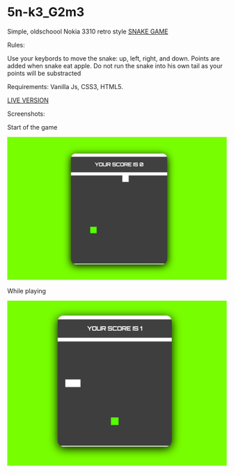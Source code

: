 # 5n-k3_G2m3


Simple, oldschoool Nokia 3310 retro style [SNAKE GAME](https://en.wikipedia.org/wiki/Snake_(video_game_genre))

Rules:

Use your keybords to move the snake: up, left, right, and down. Points are added when snake eat apple. Do not run the snake into his own tail as your points will be substracted

Requirements: Vanilla Js, CSS3, HTML5.

[LIVE VERSION](https://mtrawinska.pythonanywhere.com/)

Screenshots:

Start of the game

![game start](https://github.com/MTrawinska/Snake-game-app/blob/master/img/1.png)

While playing

![game start](https://github.com/MTrawinska/Snake-game-app/blob/master/img/2.png)
